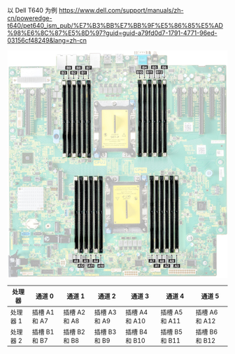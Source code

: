 以 Dell T640 为例 <https://www.dell.com/support/manuals/zh-cn/poweredge-t640/pet640_ism_pub/%E7%B3%BB%E7%BB%9F%E5%86%85%E5%AD%98%E6%8C%87%E5%8D%97?guid=guid-a79fd0d7-1791-4771-96ed-03156cf48249&lang=zh-cn>

![此图显示系统内存视图](./.assets/服务器内存/GUID-45E2990D-BB46-4A32-8808-5DD559ADE8FE-low.jpg)

| 处理器   | 通道 0        | 通道 1        | 通道 2        | 通道 3         | 通道 4         | 通道 5         |
| -------- | ------------- | ------------- | ------------- | -------------- | -------------- | -------------- |
| 处理器 1 | 插槽 A1 和 A7 | 插槽 A2 和 A8 | 插槽 A3 和 A9 | 插槽 A4 和 A10 | 插槽 A5 和 A11 | 插槽 A6 和 A12 |
| 处理器 2 | 插槽 B1 和 B7 | 插槽 B2 和 B8 | 插槽 B3 和 B9 | 插槽 B4 和 B10 | 插槽 B5 和 B11 | 插槽 B6 和 B12 |
